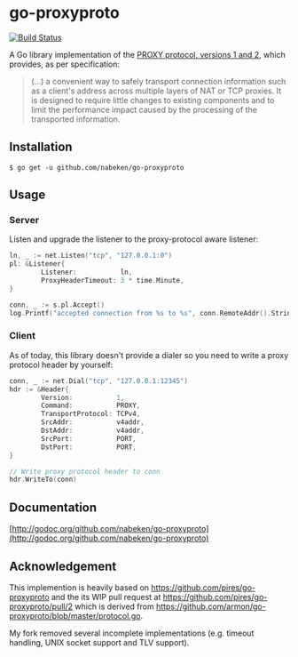 # go-proxyproto

[![Build Status](https://travis-ci.org/nabeken/go-proxyproto.svg?branch=dev)](https://travis-ci.org/nabeken/go-proxyproto)

A Go library implementation of the [PROXY protocol, versions 1 and 2](http://www.haproxy.org/download/1.8/doc/proxy-protocol.txt),
which provides, as per specification:
> (...) a convenient way to safely transport connection
> information such as a client's address across multiple layers of NAT or TCP
> proxies. It is designed to require little changes to existing components and
> to limit the performance impact caused by the processing of the transported
> information.

## Installation

```shell
$ go get -u github.com/nabeken/go-proxyproto
```

## Usage

### Server

Listen and upgrade the listener to the proxy-protocol aware listener:
```go
ln, _ := net.Listen("tcp", "127.0.0.1:0")
pl: &Listener{
        Listener:           ln,
        ProxyHeaderTimeout: 3 * time.Minute,
}

conn, _ := s.pl.Accept()
log.Printf("accepted connection from %s to %s", conn.RemoteAddr().String(), conn.LocalAddr().String())
```

### Client

As of today, this library doesn't provide a dialer so you need to write a proxy protocol header by yourself:
```go
conn, _ := net.Dial("tcp", "127.0.0.1:12345")
hdr := &Header{
        Version:           1,
        Command:           PROXY,
        TransportProtocol: TCPv4,
        SrcAddr:           v4addr,
        DstAddr:           v4addr,
        SrcPort:           PORT,
        DstPort:           PORT,
}

// Write proxy protocol header to conn
hdr.WriteTo(conn)
```

## Documentation

[http://godoc.org/github.com/nabeken/go-proxyproto](http://godoc.org/github.com/nabeken/go-proxyproto)

## Acknowledgement

This implemention is heavily based on https://github.com/pires/go-proxyproto and the its WIP pull request at https://github.com/pires/go-proxyproto/pull/2 which is derived from https://github.com/armon/go-proxyproto/blob/master/protocol.go.

My fork removed several incomplete implementations (e.g. timeout handling, UNIX socket support and TLV support).
